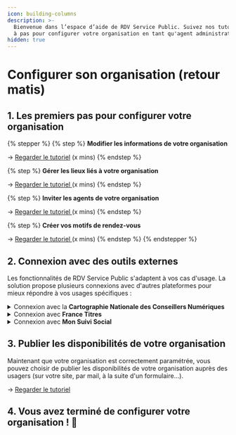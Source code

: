 ```yaml
---
icon: building-columns
description: >-
  Bienvenue dans l’espace d’aide de RDV Service Public. Suivez nos tutoriels pas
  à pas pour configurer votre organisation en tant qu'agent administrateur.
hidden: true
---
```


# Configurer son organisation (retour matis)

## 1. Les premiers pas pour configurer votre organisation

{% stepper %}
{% step %}
**Modifier les informations de votre organisation**

→ [Regarder le tutoriel](https://scribehow.com/shared/Configurez_votre_organisation_sur_RDV_Service_Public__iyJaZ74LRjmcZXAa1IbpGg) (x mins)
{% endstep %}

{% step %}
**Gérer les lieux liés à votre organisation**

→ [Regarder le tutoriel](https://scribehow.com/shared/Configurez_votre_organisation_sur_RDV_Service_Public__iyJaZ74LRjmcZXAa1IbpGg)[ ](https://scribehow.com/shared/Configurez_votre_organisation_sur_RDV_Service_Public__iyJaZ74LRjmcZXAa1IbpGg#e547c8a4)(x mins)
{% endstep %}

{% step %}
**Inviter les agents de votre organisation**

→ [Regarder le tutoriel ](https://scribehow.com/shared/Configurez_votre_organisation_sur_RDV_Service_Public__iyJaZ74LRjmcZXAa1IbpGg)(x mins)
{% endstep %}

{% step %}
**Créer vos motifs de rendez-vous**

→ [Regarder le tutoriel ](https://scribehow.com/shared/Configurez_votre_organisation_sur_RDV_Service_Public__iyJaZ74LRjmcZXAa1IbpGg#5e4bffd7)(x mins)
{% endstep %}
{% endstepper %}

## 2. Connexion avec des outils externes

Les fonctionnalités de RDV Service Public s'adaptent à vos cas d'usage. La solution propose plusieurs connexions avec d'autres plateformes pour mieux répondre à vos usages spécifiques :&#x20;

<details>

<summary>Connexion avec la <strong>Cartographie Nationale des Conseillers Numériques</strong> </summary>

Blablabla

</details>

<details>

<summary>Connexion avec <strong>France Titres</strong> </summary>

Relier vos motifs RDV Service Public au portail France Titres&#x20;

[➡️ Consulter le tutoriel](https://scribehow.com/shared/Configurez_votre_organisation_sur_RDV_Service_Public_DR__Xjgc9TCtSaSmotYxkSguPg)

</details>

<details>

<summary>Connexion avec <strong>Mon Suivi Social</strong> </summary>

[➡️ Consulter le tutoriel](https://scribehow.com/shared/Configurez_votre_organisation_sur_RDV_Service_Public_DR__Xjgc9TCtSaSmotYxkSguPg)

</details>

## **3. Publier les disponibilités de votre organisation**&#x20;

Maintenant que votre organisation est correctement paramétrée, vous pouvez choisir de publier les disponibilités de votre organisation auprès des usagers (sur votre site, par mail, à la suite d'un formulaire...).&#x20;

→ [Regarder le tutoriel ](https://scribehow.com/shared/Configurez_votre_organisation_sur_RDV_Service_Public_DR__Xjgc9TCtSaSmotYxkSguPg)



## &#x20;**4.** Vous avez terminé de configurer votre organisation ! 🎉

